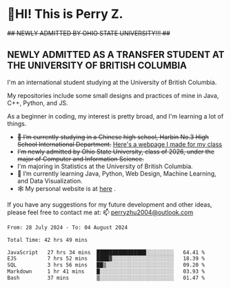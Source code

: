 # 🌄HI! This is Perry Z. <br> #
<s>## NEWLY ADMITTED BY OHIO STATE UNIVERSITY!!! ##</s>
## NEWLY ADMITTED AS A TRANSFER STUDENT AT THE UNIVERSITY OF BRITISH COLUMBIA ##
I'm an international student studying at the University of British Columbia. <br>

My repositories include some small designs and practices of mine in Java, C++, Python, and JS. <br>

As a beginner in coding, my interest is pretty broad, and I'm learning a lot of things. <br>
- <s>🔭 I’m currently studying in a Chinese high school, Harbin No.3 High School International Department.</s> [Here's a webpage I made for my class](https://perry2004.github.io/weirdos/)
- <s> I'm newly admitted by Ohio State University, class of 2026, under the major of Computer and Information Science. </s>
- I'm majoring in Statistics at the University of British Columbia. 
- 🌱 I’m currently learning Java, Python, Web Design, Machine Learning, and Data Visualization. 
- 🕸️ My personal website is at <a href="https://zhu-yp.cn">here</a> .  

If you have any suggestions for my future development and other ideas, please feel free to contact me at: 📫 [perryzhu2004@outlook.com](mailto:perryzhu2004@outlook.com)

<!--START_SECTION:waka-->

```txt
From: 28 July 2024 - To: 04 August 2024

Total Time: 42 hrs 49 mins

JavaScript   27 hrs 34 mins  ████████████████░░░░░░░░░   64.41 %
EJS          7 hrs 52 mins   ████▓░░░░░░░░░░░░░░░░░░░░   18.39 %
SQL          3 hrs 56 mins   ██▒░░░░░░░░░░░░░░░░░░░░░░   09.20 %
Markdown     1 hr 41 mins    █░░░░░░░░░░░░░░░░░░░░░░░░   03.93 %
Bash         37 mins         ▒░░░░░░░░░░░░░░░░░░░░░░░░   01.47 %
```

<!--END_SECTION:waka-->
